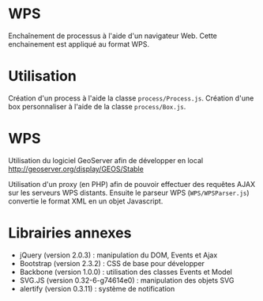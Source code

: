 WPS
===

Enchaînement de processus à l'aide d'un navigateur Web. Cette enchainement est appliqué au format WPS.

# Utilisation

Création d'un process à l'aide la classe `process/Process.js`. Création d'une box personnaliser à l'aide de la classe `process/Box.js`. 

# WPS

Utilisation du logiciel GeoServer afin de développer en local
http://geoserver.org/display/GEOS/Stable

Utilisation d'un proxy (en PHP) afin de pouvoir effectuer des requêtes AJAX sur les serveurs WPS distants. Ensuite le parseur WPS (`WPS/WPSParser.js`) convertie le format XML en un objet Javascript.

# Librairies annexes

 - jQuery (version 2.0.3) : manipulation du DOM, Events et Ajax
 - Bootstrap (version 2.3.2) : CSS de base pour développer
 - Backbone (version 1.0.0) : utilisation des classes Events et Model
 - SVG.JS (version 0.32-6-g74614e0) : manipulation des objets SVG
 - alertify (version 0.3.11) : système de notification
